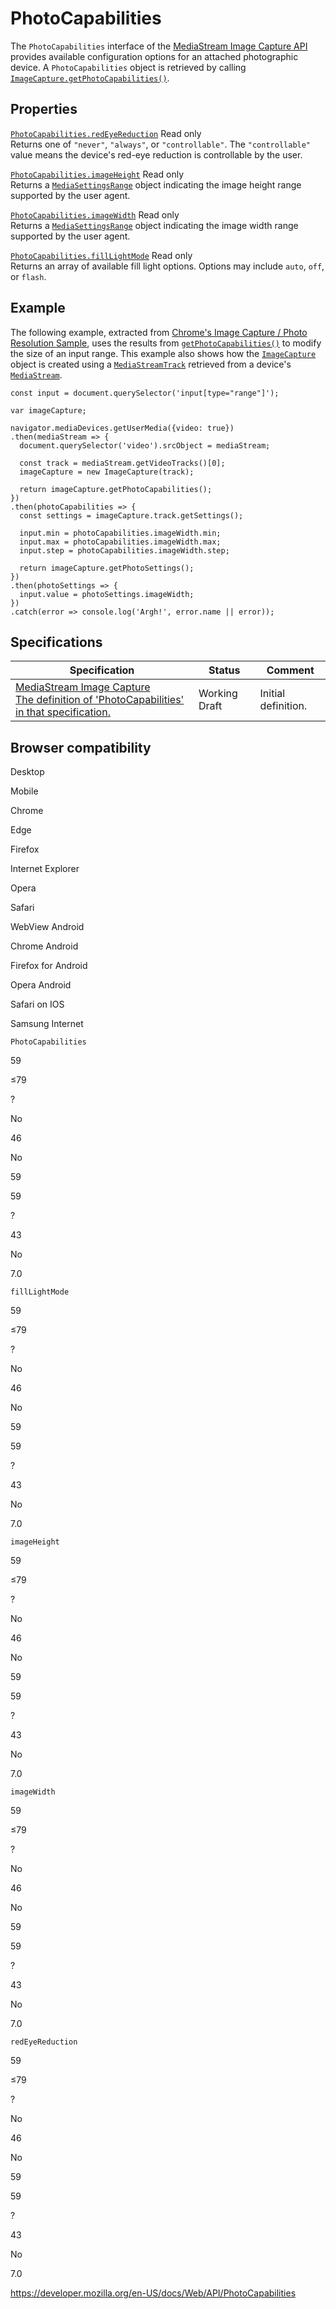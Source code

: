 # PhotoCapabilities

The `PhotoCapabilities` interface of the [MediaStream Image Capture API](mediastream_image_capture_api) provides available configuration options for an attached photographic device. A `PhotoCapabilities` object is retrieved by calling [`ImageCapture.getPhotoCapabilities()`](imagecapture/getphotocapabilities).

## Properties

[`PhotoCapabilities.redEyeReduction`](photocapabilities/redeyereduction) <span class="badge inline readonly">Read only </span>  
Returns one of `"never"`, `"always"`, or `"controllable"`. The `"controllable"` value means the device's red-eye reduction is controllable by the user.

[`PhotoCapabilities.imageHeight`](photocapabilities/imageheight) <span class="badge inline readonly">Read only </span>  
Returns a [`MediaSettingsRange`](mediasettingsrange) object indicating the image height range supported by the user agent.

[`PhotoCapabilities.imageWidth`](photocapabilities/imagewidth) <span class="badge inline readonly">Read only </span>  
Returns a [`MediaSettingsRange`](mediasettingsrange) object indicating the image width range supported by the user agent.

[`PhotoCapabilities.fillLightMode`](photocapabilities/filllightmode) <span class="badge inline readonly">Read only </span>  
Returns an array of available fill light options. Options may include `auto`, `off`, or `flash`.

## Example

The following example, extracted from [Chrome's Image Capture / Photo Resolution Sample](https://googlechrome.github.io/samples/image-capture/photo-resolution.html), uses the results from [`getPhotoCapabilities()`](imagecapture/getphotocapabilities) to modify the size of an input range. This example also shows how the [`ImageCapture`](imagecapture) object is created using a [`MediaStreamTrack`](mediastreamtrack) retrieved from a device's [`MediaStream`](mediastream).

    const input = document.querySelector('input[type="range"]');

    var imageCapture;

    navigator.mediaDevices.getUserMedia({video: true})
    .then(mediaStream => {
      document.querySelector('video').srcObject = mediaStream;

      const track = mediaStream.getVideoTracks()[0];
      imageCapture = new ImageCapture(track);

      return imageCapture.getPhotoCapabilities();
    })
    .then(photoCapabilities => {
      const settings = imageCapture.track.getSettings();

      input.min = photoCapabilities.imageWidth.min;
      input.max = photoCapabilities.imageWidth.max;
      input.step = photoCapabilities.imageWidth.step;

      return imageCapture.getPhotoSettings();
    })
    .then(photoSettings => {
      input.value = photoSettings.imageWidth;
    })
    .catch(error => console.log('Argh!', error.name || error));

## Specifications

<table><thead><tr class="header"><th>Specification</th><th>Status</th><th>Comment</th></tr></thead><tbody><tr class="odd"><td><a href="https://w3c.github.io/mediacapture-image/#photocapabilities-section">MediaStream Image Capture<br />
<span class="small">The definition of 'PhotoCapabilities' in that specification.</span></a></td><td><span class="spec-wd">Working Draft</span></td><td>Initial definition.</td></tr></tbody></table>

## Browser compatibility

Desktop

Mobile

Chrome

Edge

Firefox

Internet Explorer

Opera

Safari

WebView Android

Chrome Android

Firefox for Android

Opera Android

Safari on IOS

Samsung Internet

`PhotoCapabilities`

59

≤79

?

No

46

No

59

59

?

43

No

7.0

`fillLightMode`

59

≤79

?

No

46

No

59

59

?

43

No

7.0

`imageHeight`

59

≤79

?

No

46

No

59

59

?

43

No

7.0

`imageWidth`

59

≤79

?

No

46

No

59

59

?

43

No

7.0

`redEyeReduction`

59

≤79

?

No

46

No

59

59

?

43

No

7.0

<a href="https://developer.mozilla.org/en-US/docs/Web/API/PhotoCapabilities" class="_attribution-link">https://developer.mozilla.org/en-US/docs/Web/API/PhotoCapabilities</a>
